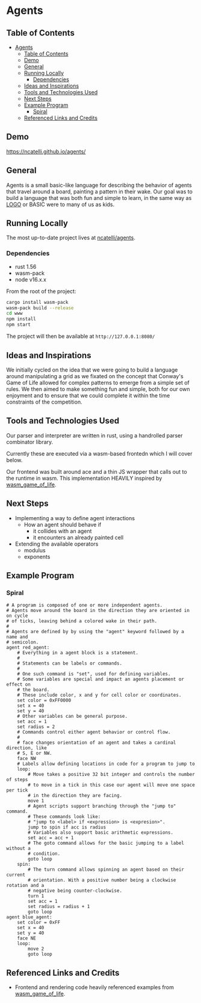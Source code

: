 # Agents
## Table of Contents
<!-- TOC -->

- [Agents](#agents)
	- [Table of Contents](#table-of-contents)
	- [Demo](#demo)
	- [General](#general)
	- [Running Locally](#running-locally)
		- [Dependencies](#dependencies)
	- [Ideas and Inspirations](#ideas-and-inspirations)
	- [Tools and Technologies Used](#tools-and-technologies-used)
	- [Next Steps](#next-steps)
	- [Example Program](#example-program)
		- [Spiral](#spiral)
	- [Referenced Links and Credits](#referenced-links-and-credits)

<!-- /TOC -->

## Demo
https://ncatelli.github.io/agents/


## General
Agents is a small basic-like language for describing the behavior of agents that travel around a board, painting a pattern in their wake. Our goal was to build a language that was both fun and simple to learn, in the same way as [LOGO](https://el.media.mit.edu/logo-foundation/index.html) or BASIC were to many of us as kids.

## Running Locally
The most up-to-date project lives at [ncatelli/agents](https://github.com/ncatelli/agents).

### Dependencies
- rust 1.56
- wasm-pack
- node v16.x.x

From the root of the project:

```bash
cargo install wasm-pack
wasm-pack build --release
cd www
npm install
npm start
```

The project will then be available at `http://127.0.0.1:8080/`

## Ideas and Inspirations
We initially cycled on the idea that we were going to build a language around manipulating a grid as we fixated on the concept that Conway's Game of Life allowed for complex patterns to emerge from a simple set of rules. We then aimed to make something fun and simple, both for our own enjoyment and to ensure that we could complete it within the time constraints of the competition. 

## Tools and Technologies Used
Our parser and interpreter are written in rust, using a handrolled parser combinator library.

Currently these are executed via a wasm-based frontedn which I will cover below.

Our frontend was built around ace and a thin JS wrapper that calls out to the runtime in wasm. This implementation HEAVILY inspired by [wasm_game_of_life](https://github.com/rustwasm/wasm_game_of_life/).


## Next Steps

- Implementing a way to define agent interactions
  - How an agent should behave if 
    - it collides with an agent
    - it encounters an already painted cell
- Extending the available operators
  - modulus
  - exponents

## Example Program
### Spiral

```
# A program is composed of one or more independent agents.
# Agents move around the board in the direction they are oriented in on cycle
# of ticks, leaving behind a colored wake in their path.
#
# Agents are defined by by using the "agent" keyword followed by a name and
# semicolon.
agent red_agent:
    # Everything in a agent block is a statement.
    #
    # Statements can be labels or commands.
    # 
    # One such command is "set", used for defining variables.
    # Some variables are special and impact an agents placement or effect on
    # the board.
    # These include color, x and y for cell color or coordinates.
    set color = 0xFF0000
    set x = 40
    set y = 40
    # Other variables can be general purpose.
    set acc = 1
    set radius = 2
    # Commands control either agent behavior or control flow.
    #
    # face changes orientation of an agent and takes a cardinal direction, like
    # S, E or NW.
    face NW
    # Labels allow defining locations in code for a program to jump to
    loop:
        # Move takes a positive 32 bit integer and controls the number of steps
        # to move in a tick in this case our agent will move one space per tick
        # in the direction they are facing.
        move 1
        # Agent scripts support branching through the "jump to" command.
        # These commands look like:
        # "jump to <label> if <expression> is <expresion>".
        jump to spin if acc is radius
        # Variables also support basic arithmetic expressions.
        set acc = acc + 1
        # The goto command allows for the basic jumping to a label without a
        # condition.
        goto loop
    spin:
        # The turn command allows spinning an agent based on their current 
        # orientation. With a positive number being a clockwise rotation and a
        # negative being counter-clockwise.
        turn 1
        set acc = 1
        set radius = radius + 1
        goto loop
agent blue_agent:
    set color = 0xFF
    set x = 40
    set y = 40
    face NE
    loop:
        move 2
        goto loop
```

## Referenced Links and Credits

- Frontend and rendering code heavily referenced examples from [wasm_game_of_life](https://github.com/rustwasm/wasm_game_of_life/).
